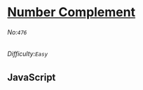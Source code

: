 # [Number Complement](https://leetcode.com/problems/number-complement/#/description)
###### No:`476`
###### Difficulty:`Easy`
## JavaScript


```js
```
